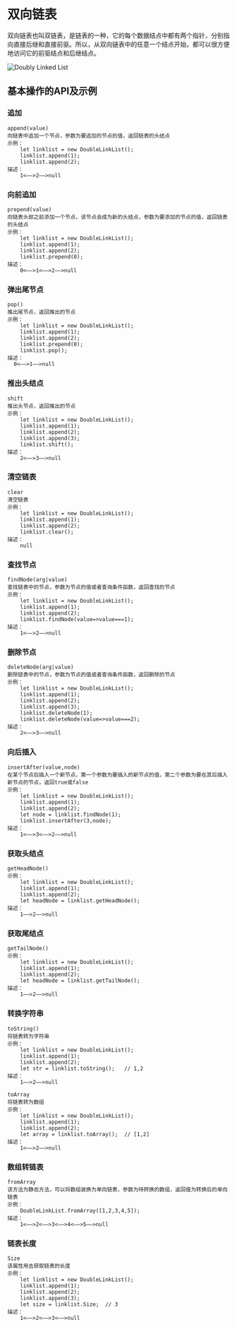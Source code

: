 # 双向链表

双向链表也叫双链表，是链表的一种，它的每个数据结点中都有两个指针，分别指向直接后继和直接前驱。所以，从双向链表中的任意一个结点开始，都可以很方便地访问它的前驱结点和后继结点。

![Doubly Linked List](https://upload.wikimedia.org/wikipedia/commons/thumb/5/5e/Doubly-linked-list.svg/610px-Doubly-linked-list.svg.png)

## 基本操作的API及示例

### 追加

```text
append(value)
向链表中追加一个节点，参数为要追加的节点的值，返回链表的头结点
示例：
    let linklist = new DoubleLinkList();
    linklist.append(1);
    linklist.append(2);
描述：
    1<——>2——>null
```
    
### 向前追加

```text
prepend(value)
向链表头部之前添加一个节点，该节点会成为新的头结点，参数为要添加的节点的值，返回链表的头结点
示例： 
    let linklist = new DoubleLinkList();
    linklist.append(1);
    linklist.append(2);
    linklist.prepend(0);
描述：
    0<——>1<——>2——>null
```
    
### 弹出尾节点

```text
pop()
推出尾节点，返回推出的节点
示例：
    let linklist = new DoubleLinkList();
    linklist.append(1);
    linklist.append(2);
    linklist.prepend(0);
    linklist.pop();
描述：
  0<——>1——>null
```

### 推出头结点

```text
shift
推出头节点，返回推出的节点
示例：
    let linklist = new DoubleLinkList();
    linklist.append(1);
    linklist.append(2);
    linklist.append(3);
    linklist.shift();
描述：
    2<——>3——>null
```
    
### 清空链表

```text
clear
清空链表
示例：
    let linklist = new DoubleLinkList();
    linklist.append(1);
    linklist.append(2);
    linklist.clear();
描述：
    null
```

### 查找节点

```text
findNode(arg|value)
查找链表中的节点，参数为节点的值或者查询条件函数，返回查找的节点
示例：
    let linklist = new DoubleLinkList();
    linklist.append(1);
    linklist.append(2);
    linklist.findNode(value=>value===1);
描述：
    1<——>2——>null
```

### 删除节点

```text
deleteNode(arg|value)
删除链表中的节点，参数为节点的值或者查询条件函数，返回删除的节点
示例：
    let linklist = new DoubleLinkList();
    linklist.append(1);
    linklist.append(2);
    linklist.append(3);
    linklist.deleteNode(1);
    linklist.deleteNode(value=>value===2);
描述：
    2<——>3——>null
```

### 向后插入

```text
insertAfter(value,node)
在某个节点后插入一个新节点，第一个参数为要插入的新节点的值，第二个参数为要在其后插入新节点的节点，返回true或false
示例：
    let linklist = new DoubleLinkList();
    linklist.append(1);
    linklist.append(2);
    let node = linklist.findNode(1);
    linklist.insertAfter(3,node);
描述：
    1<——>3<——>2——>null
```

### 获取头结点

```text
getHeadNode()
示例：
    let linklist = new DoubleLinkList();
    linklist.append(1);
    linklist.append(2);
    let headNode = linklist.getHeadNode();
描述：
    1——>2——>null
```

### 获取尾结点

```text
getTailNode()
示例：
    let linklist = new DoubleLinkList();
    linklist.append(1);
    linklist.append(2);
    let headNode = linklist.getTailNode();
描述：
    1——>2——>null
```

### 转换字符串

```text
toString()
将链表转为字符串
示例：
    let linklist = new DoubleLinkList();
    linklist.append(1);
    linklist.append(2);
    let str = linklist.toString();   // 1,2
描述：
    1——>2——>null
```

```text
toArray
将链表转为数组
示例：
    let linklist = new DoubleLinkList();
    linklist.append(1);
    linklist.append(2);
    let array = linklist.toArray();  // [1,2]
描述：
    1<——>2——>null
```

### 数组转链表

```text
fromArray
该方法为静态方法，可以将数组装换为单向链表，参数为待转换的数组，返回值为转换后的单向链表
示例：
    DoubleLinkList.fromArray([1,2,3,4,5]);
描述：
    1<——>2<——>3<——>4<——>5——>null
```

### 链表长度

```text
Size
该属性用去获取链表的长度
示例：
    let linklist = new DoubleLinkList();
    linklist.append(1);
    linklist.append(2);
    linklist.append(3);
    let size = linklist.Size;  // 3
描述：
    1<——>2<——>3<——>null
```